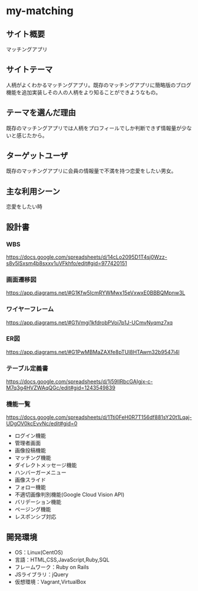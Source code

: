 # my-matching

## サイト概要
マッチングアプリ

## サイトテーマ
人柄がよくわかるマッチングアプリ。既存のマッチングアプリに簡略版のブログ機能を追加実装しその人の人柄をより知ることができようなもの。

## テーマを選んだ理由
既存のマッチングアプリでは人柄をプロフィールでしか判断できず情報量が少ないと感じたから。

## ターゲットユーザ
既存のマッチングアプリに会員の情報量で不満を持つ恋愛をしたい男女。

## 主な利用シーン
恋愛をしたい時

## 設計書
### WBS
https://docs.google.com/spreadsheets/d/14cLo2095D1T4sj0Wzz-s8v5lSxsm4b8sxxv1uVFkhfo/edit#gid=977420151
### 画面遷移図
https://app.diagrams.net/#G1Kfw5IcmRYWMwx15eVxwxE0BBBQMpnw3L
### ワイヤーフレーム
https://app.diagrams.net/#G1Vmgi1kfdrobPVoi7p1J-UCmvNyqmz7xq
### ER図
https://app.diagrams.net/#G1PwMBMaZAXfe8pTUl8HTAwm32b9547i4l
### テーブル定義書
https://docs.google.com/spreadsheets/d/1j59IlRbcGAIgjx-c-M7q3g4HVZWAqQGc/edit#gid=1243549839

### 機能一覧
https://docs.google.com/spreadsheets/d/1Tti0FeH0R7T156df881sY20t1Lqaj-UDgOV0kcEvvNc/edit#gid=0
- ログイン機能
- 管理者画面
- 画像投稿機能
- マッチング機能
- ダイレクトメッセージ機能
- ハンバーガーメニュー
- 画像スライド
- フォロー機能
- 不適切画像判別機能(Google Cloud Vision API)
- バリデーション機能
- ページング機能
- レスポンシブ対応
## 開発環境
* OS：Linux(CentOS)
* 言語：HTML,CSS,JavaScript,Ruby,SQL
* フレームワーク：Ruby on Rails
* JSライブラリ：jQuery
* 仮想環境：Vagrant,VirtualBox

